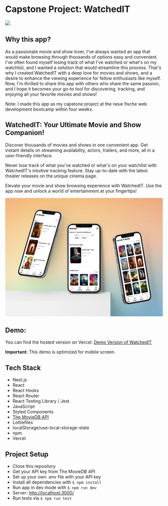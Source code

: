 # Capstone Project: WatchedIT

![](/public/readme-files/3d-hero-iphone-mockup.png)

## Why this app?

As a passionate movie and show lover, I've always wanted an app that would make browsing through thousands of options easy and convenient. I've often found myself losing track of what I've watched or what's on my watchlist, and I wanted a solution that would streamline this process. That's why I created WatchedIT with a deep love for movies and shows, and a desire to enhance the viewing experience for fellow enthusiasts like myself. Now, I'm thrilled to share this app with others who share the same passion, and I hope it becomes your go-to tool for discovering, tracking, and enjoying all your favorite movies and shows!

Note: I made this app as my capstone project at the neue fische web development bootcamp within four weeks.

## WatchedIT: Your Ultimate Movie and Show Companion!

Discover thousands of movies and shows in one convenient app. Get instant details on streaming availability, actors, trailers, and more, all in a user-friendly interface.

Never lose track of what you've watched or what's on your watchlist with WatchedIT's intuitive tracking feature. Stay up-to-date with the latest theater releases on the unique cinema page.

Elevate your movie and show browsing experience with WatchedIT. Use the app now and unlock a world of entertainment at your fingertips!

![](/public/readme-files/3d-variation-iphone-mockup.png)

## Demo:

You can find the hosted version on Vercel: [Demo Version of WatchedIT](https://capstone-project-watched-it.vercel.app/)

**Important:** This demo is optimized for mobile screen.

## Tech Stack

- Next.js
- React
- React Hooks
- React Router
- React Testing Library / Jest
- JavaScript
- Styled Components
- [The MovieDB API](https://www.themoviedb.org/documentation/api)
- Lottiefiles
- localStorage/use-local-storage-state
- npm
- Vercel

## Project Setup

- Clone this repository
- Get your API key from The MovieDB API
- Set up your own .env file with your API key
- Install all dependencies with `$ npm install`
- Run app in dev mode with `$ npm run dev`
- Server: [http://localhost:3000/](http://localhost:3000/)
- Run tests via `$ npm run test`
